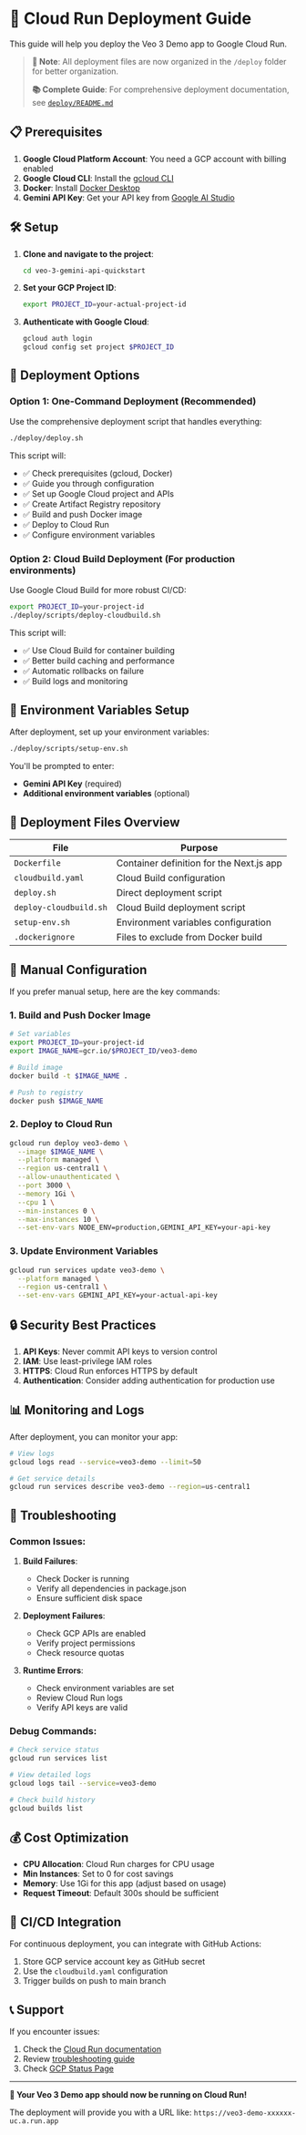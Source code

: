 # 🚀 Cloud Run Deployment Guide

This guide will help you deploy the Veo 3 Demo app to Google Cloud Run.

> **📁 Note**: All deployment files are now organized in the `/deploy` folder for better organization.
> 
> **📚 Complete Guide**: For comprehensive deployment documentation, see [`deploy/README.md`](./deploy/README.md)

## 📋 Prerequisites

1. **Google Cloud Platform Account**: You need a GCP account with billing enabled
2. **Google Cloud CLI**: Install the [gcloud CLI](https://cloud.google.com/sdk/docs/install)
3. **Docker**: Install [Docker Desktop](https://www.docker.com/products/docker-desktop/)
4. **Gemini API Key**: Get your API key from [Google AI Studio](https://aistudio.google.com/)

## 🛠️ Setup

1. **Clone and navigate to the project**:
   ```bash
   cd veo-3-gemini-api-quickstart
   ```

2. **Set your GCP Project ID**:
   ```bash
   export PROJECT_ID=your-actual-project-id
   ```

3. **Authenticate with Google Cloud**:
   ```bash
   gcloud auth login
   gcloud config set project $PROJECT_ID
   ```

## 🚀 Deployment Options

### Option 1: One-Command Deployment (Recommended)

Use the comprehensive deployment script that handles everything:

```bash
./deploy/deploy.sh
```

This script will:
- ✅ Check prerequisites (gcloud, Docker)
- ✅ Guide you through configuration
- ✅ Set up Google Cloud project and APIs
- ✅ Create Artifact Registry repository
- ✅ Build and push Docker image
- ✅ Deploy to Cloud Run
- ✅ Configure environment variables

### Option 2: Cloud Build Deployment (For production environments)

Use Google Cloud Build for more robust CI/CD:

```bash
export PROJECT_ID=your-project-id
./deploy/scripts/deploy-cloudbuild.sh
```

This script will:
- ✅ Use Cloud Build for container building
- ✅ Better build caching and performance
- ✅ Automatic rollbacks on failure
- ✅ Build logs and monitoring

## 🔧 Environment Variables Setup

After deployment, set up your environment variables:

```bash
./deploy/scripts/setup-env.sh
```

You'll be prompted to enter:
- **Gemini API Key** (required)
- **Additional environment variables** (optional)

## 📁 Deployment Files Overview

| File | Purpose |
|------|---------|
| `Dockerfile` | Container definition for the Next.js app |
| `cloudbuild.yaml` | Cloud Build configuration |
| `deploy.sh` | Direct deployment script |
| `deploy-cloudbuild.sh` | Cloud Build deployment script |
| `setup-env.sh` | Environment variables configuration |
| `.dockerignore` | Files to exclude from Docker build |

## 🔧 Manual Configuration

If you prefer manual setup, here are the key commands:

### 1. Build and Push Docker Image
```bash
# Set variables
export PROJECT_ID=your-project-id
export IMAGE_NAME=gcr.io/$PROJECT_ID/veo3-demo

# Build image
docker build -t $IMAGE_NAME .

# Push to registry
docker push $IMAGE_NAME
```

### 2. Deploy to Cloud Run
```bash
gcloud run deploy veo3-demo \
  --image $IMAGE_NAME \
  --platform managed \
  --region us-central1 \
  --allow-unauthenticated \
  --port 3000 \
  --memory 1Gi \
  --cpu 1 \
  --min-instances 0 \
  --max-instances 10 \
  --set-env-vars NODE_ENV=production,GEMINI_API_KEY=your-api-key
```

### 3. Update Environment Variables
```bash
gcloud run services update veo3-demo \
  --platform managed \
  --region us-central1 \
  --set-env-vars GEMINI_API_KEY=your-actual-api-key
```

## 🔒 Security Best Practices

1. **API Keys**: Never commit API keys to version control
2. **IAM**: Use least-privilege IAM roles
3. **HTTPS**: Cloud Run enforces HTTPS by default
4. **Authentication**: Consider adding authentication for production use

## 📊 Monitoring and Logs

After deployment, you can monitor your app:

```bash
# View logs
gcloud logs read --service=veo3-demo --limit=50

# Get service details
gcloud run services describe veo3-demo --region=us-central1
```

## 🐛 Troubleshooting

### Common Issues:

1. **Build Failures**:
   - Check Docker is running
   - Verify all dependencies in package.json
   - Ensure sufficient disk space

2. **Deployment Failures**:
   - Check GCP APIs are enabled
   - Verify project permissions
   - Check resource quotas

3. **Runtime Errors**:
   - Check environment variables are set
   - Review Cloud Run logs
   - Verify API keys are valid

### Debug Commands:
```bash
# Check service status
gcloud run services list

# View detailed logs
gcloud logs tail --service=veo3-demo

# Check build history
gcloud builds list
```

## 💰 Cost Optimization

- **CPU Allocation**: Cloud Run charges for CPU usage
- **Min Instances**: Set to 0 for cost savings
- **Memory**: Use 1Gi for this app (adjust based on usage)
- **Request Timeout**: Default 300s should be sufficient

## 🔄 CI/CD Integration

For continuous deployment, you can integrate with GitHub Actions:

1. Store GCP service account key as GitHub secret
2. Use the `cloudbuild.yaml` configuration
3. Trigger builds on push to main branch

## 📞 Support

If you encounter issues:

1. Check the [Cloud Run documentation](https://cloud.google.com/run/docs)
2. Review [troubleshooting guide](https://cloud.google.com/run/docs/troubleshooting)
3. Check [GCP Status Page](https://status.cloud.google.com/)

---

**🎉 Your Veo 3 Demo app should now be running on Cloud Run!**

The deployment will provide you with a URL like: `https://veo3-demo-xxxxxx-uc.a.run.app`
